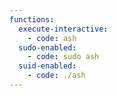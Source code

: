 ```yaml
---
functions:
  execute-interactive:
    - code: ash
  sudo-enabled:
    - code: sudo ash
  suid-enabled:
    - code: ./ash
---
```

